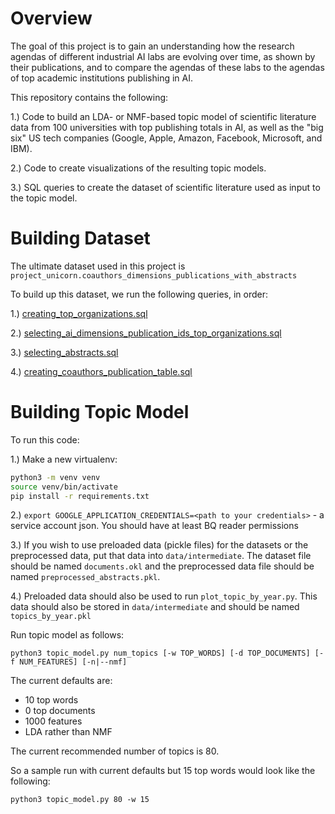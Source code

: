 # Overview

The goal of this project is to gain an understanding how the research agendas of different industrial AI labs are evolving over time, as shown by their publications, and
to compare the agendas of these labs to the agendas of top academic institutions publishing in AI.

This repository contains the following:

1.) Code to build an LDA- or NMF-based topic model of scientific
literature data from 100 universities with top publishing totals
in AI, as well as the "big six" US tech companies (Google, Apple,
Amazon, Facebook, Microsoft, and IBM).

2.) Code to create visualizations of the resulting topic models.

3.) SQL queries to create the dataset of scientific literature used as input to the topic model.

# Building Dataset

The ultimate dataset used in this project is `project_unicorn.coauthors_dimensions_publications_with_abstracts`

To build up this dataset, we run the following queries, in order:

1.) [creating_top_organizations.sql](sql/creating_top_organizations.sql)

2.) [selecting_ai_dimensions_publication_ids_top_organizations.sql](sql/selecting_ai_dimensions_publication_ids_top_organizations.sql)

3.) [selecting_abstracts.sql](sql/selecting_abstracts.sql)

4.) [creating_coauthors_publication_table.sql](sql/creating_coauthors_publication_table.sql)

# Building Topic Model

To run this code:

1.) Make a new virtualenv:
 
 ```bash
python3 -m venv venv
source venv/bin/activate
pip install -r requirements.txt
```

2.) `export GOOGLE_APPLICATION_CREDENTIALS=<path to your credentials>` - a service account json.
You should have at least BQ reader permissions

3.) If you wish to use preloaded data (pickle files) for the datasets
or the preprocessed data, put that data into `data/intermediate`. The dataset file
should be named `documents.okl` and the preprocessed data file should be
named `preprocessed_abstracts.pkl`.

4.) Preloaded data should also be used to run `plot_topic_by_year.py`. This data should
also be stored in `data/intermediate` and should be named `topics_by_year.pkl`

Run topic model as follows:

`python3 topic_model.py num_topics [-w TOP_WORDS] [-d TOP_DOCUMENTS] [-f NUM_FEATURES] [-n|--nmf]`

The current defaults are:
- 10 top words
- 0 top documents
- 1000 features
- LDA rather than NMF

The current recommended number of topics is 80.

So a sample run with current defaults but 15 top words would look like the following:

`python3 topic_model.py 80 -w 15`